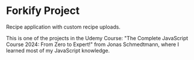 # Forkify Project

Recipe application with custom recipe uploads.

This is one of the projects in the Udemy Course: "The Complete JavaScript Course 2024: From Zero to Expert!" from Jonas Schmedtmann, where I learned most of my JavaScript knowledge.
